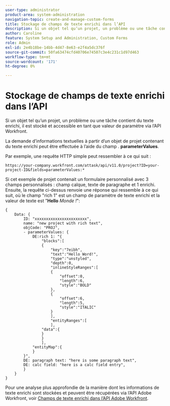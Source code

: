 ```yaml
---
user-type: administrator
product-area: system-administration
navigation-topic: create-and-manage-custom-forms
title: Stockage de champs de texte enrichi dans l’API
description: Si un objet tel qu’un projet, un problème ou une tâche contient du texte enrichi, il est stocké et accessible en tant que valeur de paramètre via l’API Workfront.
author: Caroline
feature: System Setup and Administration, Custom Forms
role: Admin
exl-id: 2e4b18be-14bb-4d47-8e63-e2f4a5dc376f
source-git-commit: 50fa63474cfd40706e74507c3e4c231c1d97d463
workflow-type: tm+mt
source-wordcount: '171'
ht-degree: 0%

---
```


# Stockage de champs de texte enrichi dans l’API

Si un objet tel qu’un projet, un problème ou une tâche contient du texte enrichi, il est stocké et accessible en tant que valeur de paramètre via l’API Workfront.

La demande d’informations textuelles à partir d’un objet de projet contenant du texte enrichi peut être effectuée à l’aide du champ . **parameterValues**.

Par exemple, une requête HTTP simple peut ressembler à ce qui suit :

`https://your-company.workfront.com/attask/api/v11.0/project?ID=your-project-ID&fields=parameterValues:*`

Si cet exemple de projet contenait un formulaire personnalisé avec 3 champs personnalisés : champ calque, texte de paragraphe et 1 enrichi. Ensuite, la requête ci-dessus renvoie une réponse qui ressemble à ce qui suit, où le champ &quot;rich 1&quot; est un champ de paramètre de texte enrichi et la valeur de texte est &quot;**Hello** *Monde !*&quot;:

```
{
    Data: {
        ID: "xxxxxxxxxxxxxxxxxxxxxxx",
        name: "new project with rich text",
        objCode: "PROJ",
        - parameterValues: {
            DE:rich 1: "{
                "blocks":[
                {
                    "key":"7eibh",
                    "text":"Hello Word!",
                    "type":"unstyled",
                    "depth":0,
                    "inlineStyleRanges":[
                    {
                        "offset":0,
                        "length":6,
                        "style":"BOLD"
                    },
                    {
                        "offset":6,
                        "length":5,
                        "style":"ITALIC"
                    }
                    ],
                    "entityRanges":[
                    ],
                "data":{
                }
                }
                ],
            "entityMap":{
            }
        }",
        DE: paragraph text: "here is some paragraph text",
        DE: calc field: "here is a calc field entry",
        }
    }
}
```

Pour une analyse plus approfondie de la manière dont les informations de texte enrichi sont stockées et peuvent être récupérées via l’API Adobe Workfront, voir [Champs de texte enrichi dans l’API Adobe Workfront](../../../wf-api/general/rich-text-field-api.md).
